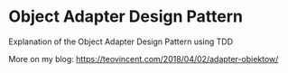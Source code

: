 # Object Adapter Design Pattern
Explanation of the Object Adapter Design Pattern using TDD

More on my blog: https://teovincent.com/2018/04/02/adapter-obiektow/
